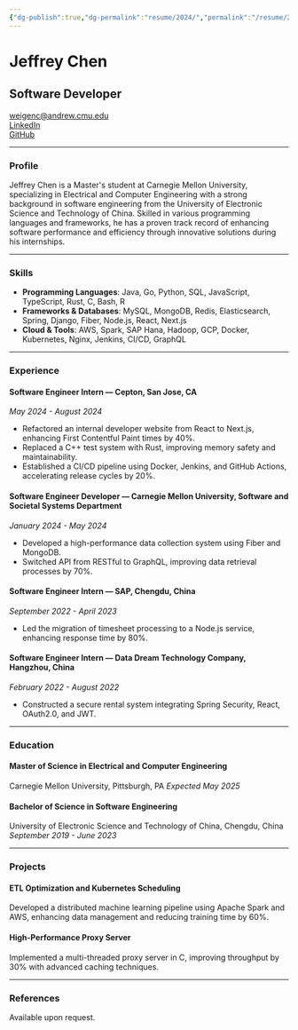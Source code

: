 ```yaml
---
{"dg-publish":true,"dg-permalink":"resume/2024/","permalink":"/resume/2024/","title":"Jeffrey Chen's Resume","tags":["gardenEntry"],"dgHomeLink":true,"dgShowBacklinks":true,"dgShowFileTree":true,"dgEnableSearch":true,"dgShowTags":true}
---
```




# Jeffrey Chen
## Software Developer
[weigenc@andrew.cmu.edu](mailto:weigenc@andrew.cmu.edu)  
[LinkedIn](https://linkedin.com/in/weigenchen)  
[GitHub](https://github.com/RNCHEN)

---

### Profile
Jeffrey Chen is a Master's student at Carnegie Mellon University, specializing in Electrical and Computer Engineering with a strong background in software engineering from the University of Electronic Science and Technology of China. Skilled in various programming languages and frameworks, he has a proven track record of enhancing software performance and efficiency through innovative solutions during his internships.

---

### Skills
- **Programming Languages**: Java, Go, Python, SQL, JavaScript, TypeScript, Rust, C, Bash, R
- **Frameworks & Databases**: MySQL, MongoDB, Redis, Elasticsearch, Spring, Django, Fiber, Node.js, React, Next.js
- **Cloud & Tools**: AWS, Spark, SAP Hana, Hadoop, GCP, Docker, Kubernetes, Nginx, Jenkins, CI/CD, GraphQL

---

### Experience

#### Software Engineer Intern — Cepton, San Jose, CA
*May 2024 - August 2024*
- Refactored an internal developer website from React to Next.js, enhancing First Contentful Paint times by 40%.
- Replaced a C++ test system with Rust, improving memory safety and maintainability.
- Established a CI/CD pipeline using Docker, Jenkins, and GitHub Actions, accelerating release cycles by 20%.

#### Software Engineer Developer — Carnegie Mellon University, Software and Societal Systems Department
*January 2024 - May 2024*
- Developed a high-performance data collection system using Fiber and MongoDB.
- Switched API from RESTful to GraphQL, improving data retrieval processes by 70%.

#### Software Engineer Intern — SAP, Chengdu, China
*September 2022 - April 2023*
- Led the migration of timesheet processing to a Node.js service, enhancing response time by 80%.

#### Software Engineer Intern — Data Dream Technology Company, Hangzhou, China
*February 2022 - August 2022*
- Constructed a secure rental system integrating Spring Security, React, OAuth2.0, and JWT.

---

### Education

#### Master of Science in Electrical and Computer Engineering
Carnegie Mellon University, Pittsburgh, PA
*Expected May 2025*

#### Bachelor of Science in Software Engineering
University of Electronic Science and Technology of China, Chengdu, China
*September 2019 - June 2023*

---

### Projects

#### ETL Optimization and Kubernetes Scheduling
Developed a distributed machine learning pipeline using Apache Spark and AWS, enhancing data management and reducing training time by 60%.

#### High-Performance Proxy Server
Implemented a multi-threaded proxy server in C, improving throughput by 30% with advanced caching techniques.

---

### References
Available upon request.
